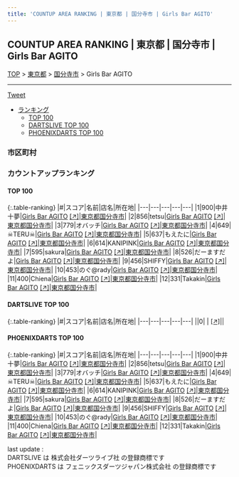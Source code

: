 ```yaml
---
title: 'COUNTUP AREA RANKING | 東京都 | 国分寺市 | Girls Bar AGITO'
---
```

## COUNTUP AREA RANKING | 東京都 | 国分寺市 | Girls Bar AGITO

[TOP](/darts/rank/) > [東京都](/darts/rank/東京都/) > [国分寺市](/darts/rank/東京都/国分寺市/) > Girls Bar AGITO

___

<a href="https://twitter.com/share?ref_src=twsrc%5Etfw" data-text="COUNTUP AREA RANKING | 東京都国分寺市Girls Bar AGITO" class="twitter-share-button" data-hashtags="DARTSLIVE,PHOENIXDARTS,darts,ダーツ" data-show-count="false">Tweet</a>

* [ランキング](#カウントアップランキング)
    * [TOP 100](#top-100)
    * [DARTSLIVE TOP 100](#dartslive-top-100)
    * [PHOENIXDARTS TOP 100](#phoenixdarts-top-100)

### 市区町村

<ul>

</ul>

### カウントアップランキング

#### TOP 100



{:.table-ranking}
|#|スコア|名前|店名|所在地|
|---|---|---|---|---|
|1|900|<span class="rank-name-pd"><span class="pro-icon-pd"></span>中井 十夢</span>|<a href="/darts/rank/shops/62532.html">Girls Bar AGITO</a> <a href="https://vs.phoenixdarts.com/jp/shop/shopDetailInfo/s_62532?s_seq=62532">[↗]</a>|<a href="/darts/rank/東京都/国分寺市">東京都国分寺市</a>|
|2|856|<span class="rank-name-pd">tetsu</span>|<a href="/darts/rank/shops/62532.html">Girls Bar AGITO</a> <a href="https://vs.phoenixdarts.com/jp/shop/shopDetailInfo/s_62532?s_seq=62532">[↗]</a>|<a href="/darts/rank/東京都/国分寺市">東京都国分寺市</a>|
|3|779|<span class="rank-name-pd">オバッチ</span>|<a href="/darts/rank/shops/62532.html">Girls Bar AGITO</a> <a href="https://vs.phoenixdarts.com/jp/shop/shopDetailInfo/s_62532?s_seq=62532">[↗]</a>|<a href="/darts/rank/東京都/国分寺市">東京都国分寺市</a>|
|4|649|<span class="rank-name-pd">☠TERU☠</span>|<a href="/darts/rank/shops/62532.html">Girls Bar AGITO</a> <a href="https://vs.phoenixdarts.com/jp/shop/shopDetailInfo/s_62532?s_seq=62532">[↗]</a>|<a href="/darts/rank/東京都/国分寺市">東京都国分寺市</a>|
|5|637|<span class="rank-name-pd">もえたに</span>|<a href="/darts/rank/shops/62532.html">Girls Bar AGITO</a> <a href="https://vs.phoenixdarts.com/jp/shop/shopDetailInfo/s_62532?s_seq=62532">[↗]</a>|<a href="/darts/rank/東京都/国分寺市">東京都国分寺市</a>|
|6|614|<span class="rank-name-pd">KANIPINK</span>|<a href="/darts/rank/shops/62532.html">Girls Bar AGITO</a> <a href="https://vs.phoenixdarts.com/jp/shop/shopDetailInfo/s_62532?s_seq=62532">[↗]</a>|<a href="/darts/rank/東京都/国分寺市">東京都国分寺市</a>|
|7|595|<span class="rank-name-pd">sakura</span>|<a href="/darts/rank/shops/62532.html">Girls Bar AGITO</a> <a href="https://vs.phoenixdarts.com/jp/shop/shopDetailInfo/s_62532?s_seq=62532">[↗]</a>|<a href="/darts/rank/東京都/国分寺市">東京都国分寺市</a>|
|8|526|<span class="rank-name-pd">だーますだよ</span>|<a href="/darts/rank/shops/62532.html">Girls Bar AGITO</a> <a href="https://vs.phoenixdarts.com/jp/shop/shopDetailInfo/s_62532?s_seq=62532">[↗]</a>|<a href="/darts/rank/東京都/国分寺市">東京都国分寺市</a>|
|9|456|<span class="rank-name-pd">SHIFFY</span>|<a href="/darts/rank/shops/62532.html">Girls Bar AGITO</a> <a href="https://vs.phoenixdarts.com/jp/shop/shopDetailInfo/s_62532?s_seq=62532">[↗]</a>|<a href="/darts/rank/東京都/国分寺市">東京都国分寺市</a>|
|10|453|<span class="rank-name-pd">のぐ@rady</span>|<a href="/darts/rank/shops/62532.html">Girls Bar AGITO</a> <a href="https://vs.phoenixdarts.com/jp/shop/shopDetailInfo/s_62532?s_seq=62532">[↗]</a>|<a href="/darts/rank/東京都/国分寺市">東京都国分寺市</a>|
|11|400|<span class="rank-name-pd">Chiena</span>|<a href="/darts/rank/shops/62532.html">Girls Bar AGITO</a> <a href="https://vs.phoenixdarts.com/jp/shop/shopDetailInfo/s_62532?s_seq=62532">[↗]</a>|<a href="/darts/rank/東京都/国分寺市">東京都国分寺市</a>|
|12|331|<span class="rank-name-pd">Takakin</span>|<a href="/darts/rank/shops/62532.html">Girls Bar AGITO</a> <a href="https://vs.phoenixdarts.com/jp/shop/shopDetailInfo/s_62532?s_seq=62532">[↗]</a>|<a href="/darts/rank/東京都/国分寺市">東京都国分寺市</a>|


#### DARTSLIVE TOP 100



{:.table-ranking}
|#|スコア|名前|店名|所在地|
|---|---|---|---|---|
||0|<span class="rank-name-dl"> </span>|<a href="/darts/rank/shops/.html"></a> <a href="">[↗]</a>|<a href="/darts/rank//"></a>|


#### PHOENIXDARTS TOP 100



{:.table-ranking}
|#|スコア|名前|店名|所在地|
|---|---|---|---|---|
|1|900|<span class="rank-name-pd"><span class="pro-icon-pd"></span>中井 十夢</span>|<a href="/darts/rank/shops/62532.html">Girls Bar AGITO</a> <a href="https://vs.phoenixdarts.com/jp/shop/shopDetailInfo/s_62532?s_seq=62532">[↗]</a>|<a href="/darts/rank/東京都/国分寺市">東京都国分寺市</a>|
|2|856|<span class="rank-name-pd">tetsu</span>|<a href="/darts/rank/shops/62532.html">Girls Bar AGITO</a> <a href="https://vs.phoenixdarts.com/jp/shop/shopDetailInfo/s_62532?s_seq=62532">[↗]</a>|<a href="/darts/rank/東京都/国分寺市">東京都国分寺市</a>|
|3|779|<span class="rank-name-pd">オバッチ</span>|<a href="/darts/rank/shops/62532.html">Girls Bar AGITO</a> <a href="https://vs.phoenixdarts.com/jp/shop/shopDetailInfo/s_62532?s_seq=62532">[↗]</a>|<a href="/darts/rank/東京都/国分寺市">東京都国分寺市</a>|
|4|649|<span class="rank-name-pd">☠TERU☠</span>|<a href="/darts/rank/shops/62532.html">Girls Bar AGITO</a> <a href="https://vs.phoenixdarts.com/jp/shop/shopDetailInfo/s_62532?s_seq=62532">[↗]</a>|<a href="/darts/rank/東京都/国分寺市">東京都国分寺市</a>|
|5|637|<span class="rank-name-pd">もえたに</span>|<a href="/darts/rank/shops/62532.html">Girls Bar AGITO</a> <a href="https://vs.phoenixdarts.com/jp/shop/shopDetailInfo/s_62532?s_seq=62532">[↗]</a>|<a href="/darts/rank/東京都/国分寺市">東京都国分寺市</a>|
|6|614|<span class="rank-name-pd">KANIPINK</span>|<a href="/darts/rank/shops/62532.html">Girls Bar AGITO</a> <a href="https://vs.phoenixdarts.com/jp/shop/shopDetailInfo/s_62532?s_seq=62532">[↗]</a>|<a href="/darts/rank/東京都/国分寺市">東京都国分寺市</a>|
|7|595|<span class="rank-name-pd">sakura</span>|<a href="/darts/rank/shops/62532.html">Girls Bar AGITO</a> <a href="https://vs.phoenixdarts.com/jp/shop/shopDetailInfo/s_62532?s_seq=62532">[↗]</a>|<a href="/darts/rank/東京都/国分寺市">東京都国分寺市</a>|
|8|526|<span class="rank-name-pd">だーますだよ</span>|<a href="/darts/rank/shops/62532.html">Girls Bar AGITO</a> <a href="https://vs.phoenixdarts.com/jp/shop/shopDetailInfo/s_62532?s_seq=62532">[↗]</a>|<a href="/darts/rank/東京都/国分寺市">東京都国分寺市</a>|
|9|456|<span class="rank-name-pd">SHIFFY</span>|<a href="/darts/rank/shops/62532.html">Girls Bar AGITO</a> <a href="https://vs.phoenixdarts.com/jp/shop/shopDetailInfo/s_62532?s_seq=62532">[↗]</a>|<a href="/darts/rank/東京都/国分寺市">東京都国分寺市</a>|
|10|453|<span class="rank-name-pd">のぐ@rady</span>|<a href="/darts/rank/shops/62532.html">Girls Bar AGITO</a> <a href="https://vs.phoenixdarts.com/jp/shop/shopDetailInfo/s_62532?s_seq=62532">[↗]</a>|<a href="/darts/rank/東京都/国分寺市">東京都国分寺市</a>|
|11|400|<span class="rank-name-pd">Chiena</span>|<a href="/darts/rank/shops/62532.html">Girls Bar AGITO</a> <a href="https://vs.phoenixdarts.com/jp/shop/shopDetailInfo/s_62532?s_seq=62532">[↗]</a>|<a href="/darts/rank/東京都/国分寺市">東京都国分寺市</a>|
|12|331|<span class="rank-name-pd">Takakin</span>|<a href="/darts/rank/shops/62532.html">Girls Bar AGITO</a> <a href="https://vs.phoenixdarts.com/jp/shop/shopDetailInfo/s_62532?s_seq=62532">[↗]</a>|<a href="/darts/rank/東京都/国分寺市">東京都国分寺市</a>|


<div class="footer border-top border-gray-light mt-5 pt-3 text-right text-gray">
    last update : <span style="font-weight: italic" id="foot_last_modified"></span><br />
    DARTSLIVE は 株式会社ダーツライブ社 の登録商標です<br />
    PHOENIXDARTS は フェニックスダーツジャパン株式会社 の登録商標です<br />
</div>

<script src="https://cdnjs.cloudflare.com/ajax/libs/jquery.tablesorter/2.31.3/js/jquery.tablesorter.min.js" integrity="sha512-qzgd5cYSZcosqpzpn7zF2ZId8f/8CHmFKZ8j7mU4OUXTNRd5g+ZHBPsgKEwoqxCtdQvExE5LprwwPAgoicguNg==" crossorigin="anonymous" referrerpolicy="no-referrer"></script>
<link rel="stylesheet" href="https://cdnjs.cloudflare.com/ajax/libs/jquery.tablesorter/2.31.3/css/theme.default.min.css" integrity="sha512-wghhOJkjQX0Lh3NSWvNKeZ0ZpNn+SPVXX1Qyc9OCaogADktxrBiBdKGDoqVUOyhStvMBmJQ8ZdMHiR3wuEq8+w==" crossorigin="anonymous" referrerpolicy="no-referrer" />
<script>
$(function() {
    $(".table-ranking").tablesorter({sortList:[[0, 0]]});
    $("#foot_last_modified").text(formatDate(new Date(document.lastModified), 'yyyy-MM-dd HH:mm:ss'));
});
</script>

<script async src="https://platform.twitter.com/widgets.js" charset="utf-8"></script>